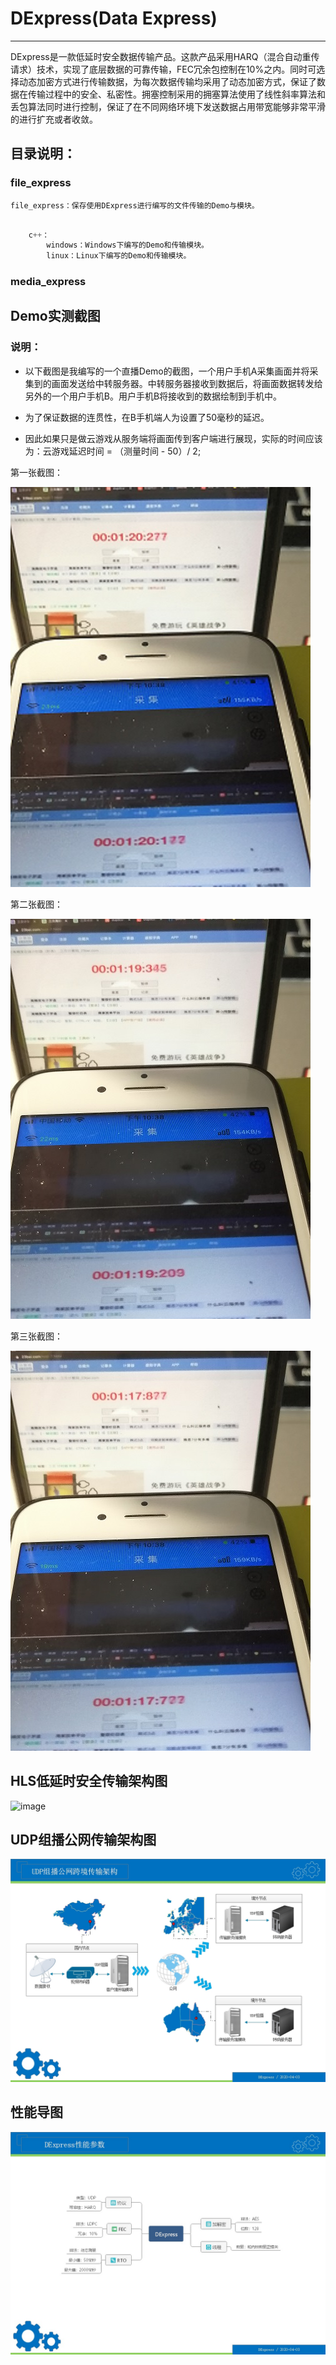 # DExpress(Data Express)

------

DExpress是一款低延时安全数据传输产品。这款产品采用HARQ（混合自动重传请求）技术，实现了底层数据的可靠传输，FEC冗余包控制在10%之内。同时可选择动态加密方式进行传输数据，为每次数据传输均采用了动态加密方式，保证了数据在传输过程中的安全、私密性。拥塞控制采用的拥塞算法使用了线性斜率算法和丢包算法同时进行控制，保证了在不同网络环境下发送数据占用带宽能够非常平滑的进行扩充或者收敛。


## 目录说明：

### file_express
	file_express：保存使用DExpress进行编写的文件传输的Demo与模块。

```python

	c++：
		windows：Windows下编写的Demo和传输模块。
		linux：Linux下编写的Demo和传输模块。

```



### media_express

## Demo实测截图

###	说明：	

- 以下截图是我编写的一个直播Demo的截图，一个用户手机A采集画面并将采集到的画面发送给中转服务器。中转服务器接收到数据后，将画面数据转发给另外的一个用户手机B。用户手机B将接收到的数据绘制到手机中。

- 为了保证数据的连贯性，在B手机端人为设置了50毫秒的延迟。
	
- 因此如果只是做云游戏从服务端将画面传到客户端进行展现，实际的时间应该为：云游戏延迟时间 = （测量时间 - 50）/ 2;
	
第一张截图：

![image](https://github.com/DExpress-dev/DExpress/blob/main/doc/live0.jpg)

第二张截图：

![image](https://github.com/DExpress-dev/DExpress/blob/main/doc/live3.jpg)

第三张截图：

![image](https://github.com/DExpress-dev/DExpress/blob/main/doc/live8.jpg)

## HLS低延时安全传输架构图
![image](E:/Github/DExpress/image/framework_hls.jpg)

## UDP组播公网传输架构图
![image](https://github.com/Tinachain/DExpress/blob/master/image/framework_udp.jpg)

## 性能导图
![image](https://github.com/Tinachain/DExpress/blob/master/image/performance.jpg)


